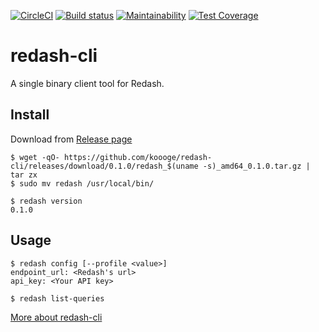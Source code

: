 [![CircleCI](https://circleci.com/gh/koooge/redash-cli/tree/master.svg?style=svg)](https://circleci.com/gh/koooge/redash-cli/tree/master)
[![Build status](https://ci.appveyor.com/api/projects/status/l41n2c8ini09ppuv/branch/master?svg=true)](https://ci.appveyor.com/project/koooge/redash-cli/branch/master)
[![Maintainability](https://api.codeclimate.com/v1/badges/0cc6f5c87721c65e9f2a/maintainability)](https://codeclimate.com/github/koooge/redash-cli/maintainability)
[![Test Coverage](https://api.codeclimate.com/v1/badges/0cc6f5c87721c65e9f2a/test_coverage)](https://codeclimate.com/github/koooge/redash-cli/test_coverage)

# redash-cli
A single binary client tool for Redash.

## Install
Download from [Release page](https://github.com/koooge/redash-cli/releases)

```
$ wget -qO- https://github.com/koooge/redash-cli/releases/download/0.1.0/redash_$(uname -s)_amd64_0.1.0.tar.gz | tar zx
$ sudo mv redash /usr/local/bin/

$ redash version
0.1.0
```

## Usage
```
$ redash config [--profile <value>]
endpoint_url: <Redash's url>
api_key: <Your API key>

$ redash list-queries
```

[More about redash-cli](/doc/redash.md)
